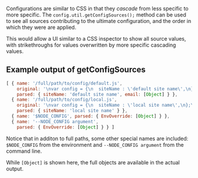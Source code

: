 
Configurations are similar to CSS in that they *cascade* from less
specific to more specific.  The `config.util.getConfigSources();` method
can be used to see all sources contributing to the ultimate
configuration, and the order in which they were are applied. 

This would
allow a UI similar to a CSS inspector to show all source values, with
strikethroughs for values overwritten by more specific cascading values.

## Example output of getConfigSources

```javascript
[ { name: '/full/path/to/config/default.js',
    original: '\nvar config = {\n  siteName : \'default site name\',\n};\n\nconfig.email = {\n    subject : \'default subject\',\n}\n\nmodule.exports = config;\n',
    parsed: { siteName: 'default site name', email: [Object] } },
  { name: '/full/path/to/config/local.js',
    original: '\nvar config = {\n  siteName : \'local site name\',\n};\n\nmodule.exports = config;\n',
    parsed: { siteName: 'local site name' } },
  { name: '$NODE_CONFIG', parsed: { EnvOverride: [Object] } },
  { name: '--NODE_CONFIG argument',
    parsed: { EnvOverride: [Object] } } ]
```

Notice that in additon to full paths, some other special names are included: `$NODE_CONFIG` from the environment and `--NODE_CONFIG argument` from the command line.

While `[Object]` is shown here, the full objects are available in the actual output.